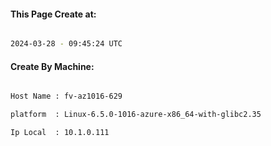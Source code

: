 
   
#### This Page Create at:

```bash

2024-03-28 - 09:45:24 UTC

```

#### Create By Machine:

```bash

Host Name : fv-az1016-629

platform  : Linux-6.5.0-1016-azure-x86_64-with-glibc2.35

Ip Local  : 10.1.0.111

```

